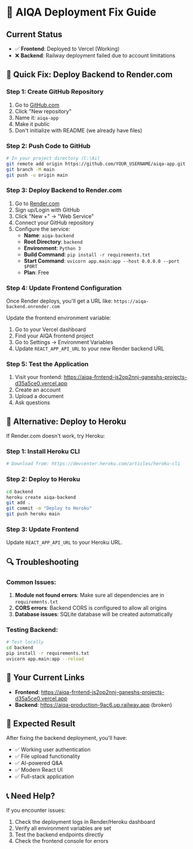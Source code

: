 # 🚀 AIQA Deployment Fix Guide

## Current Status
- ✅ **Frontend**: Deployed to Vercel (Working)
- ❌ **Backend**: Railway deployment failed due to account limitations

## 🔧 Quick Fix: Deploy Backend to Render.com

### Step 1: Create GitHub Repository
1. Go to [GitHub.com](https://github.com)
2. Click "New repository"
3. Name it: `aiqa-app`
4. Make it public
5. Don't initialize with README (we already have files)

### Step 2: Push Code to GitHub
```bash
# In your project directory (C:\Ai)
git remote add origin https://github.com/YOUR_USERNAME/aiqa-app.git
git branch -M main
git push -u origin main
```

### Step 3: Deploy Backend to Render.com
1. Go to [Render.com](https://render.com)
2. Sign up/Login with GitHub
3. Click "New +" → "Web Service"
4. Connect your GitHub repository
5. Configure the service:
   - **Name**: `aiqa-backend`
   - **Root Directory**: `backend`
   - **Environment**: `Python 3`
   - **Build Command**: `pip install -r requirements.txt`
   - **Start Command**: `uvicorn app.main:app --host 0.0.0.0 --port $PORT`
   - **Plan**: Free

### Step 4: Update Frontend Configuration
Once Render deploys, you'll get a URL like: `https://aiqa-backend.onrender.com`

Update the frontend environment variable:
1. Go to your Vercel dashboard
2. Find your AIQA frontend project
3. Go to Settings → Environment Variables
4. Update `REACT_APP_API_URL` to your new Render backend URL

### Step 5: Test the Application
1. Visit your frontend: https://aiqa-frntend-js2op2nnj-ganeshs-projects-d35a5ce0.vercel.app
2. Create an account
3. Upload a document
4. Ask questions

## 🎯 Alternative: Deploy to Heroku

If Render.com doesn't work, try Heroku:

### Step 1: Install Heroku CLI
```bash
# Download from: https://devcenter.heroku.com/articles/heroku-cli
```

### Step 2: Deploy to Heroku
```bash
cd backend
heroku create aiqa-backend
git add .
git commit -m "Deploy to Heroku"
git push heroku main
```

### Step 3: Update Frontend
Update `REACT_APP_API_URL` to your Heroku URL.

## 🔍 Troubleshooting

### Common Issues:
1. **Module not found errors**: Make sure all dependencies are in `requirements.txt`
2. **CORS errors**: Backend CORS is configured to allow all origins
3. **Database issues**: SQLite database will be created automatically

### Testing Backend:
```bash
# Test locally
cd backend
pip install -r requirements.txt
uvicorn app.main:app --reload
```

## 📱 Your Current Links

- **Frontend**: https://aiqa-frntend-js2op2nnj-ganeshs-projects-d35a5ce0.vercel.app
- **Backend**: https://aiqa-production-9ac6.up.railway.app (broken)

## 🎉 Expected Result

After fixing the backend deployment, you'll have:
- ✅ Working user authentication
- ✅ File upload functionality
- ✅ AI-powered Q&A
- ✅ Modern React UI
- ✅ Full-stack application

## 📞 Need Help?

If you encounter issues:
1. Check the deployment logs in Render/Heroku dashboard
2. Verify all environment variables are set
3. Test the backend endpoints directly
4. Check the frontend console for errors
